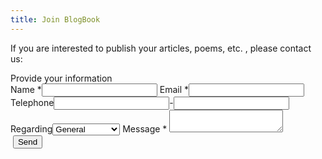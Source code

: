 ```yaml
---
title: Join BlogBook 
---
```

<p>If you are interested to publish your articles, poems, etc. ,
please contact us:</p>
<div class="form-style-2">
    <div class="form-style-2-heading">Provide your information</div>
    <form name="contact" method="POST" data-netlify="true" >
        <label for="field1"><span>Name <span class="required">*</span></span><input type="text" class="input-field" name="field1" id="field1" value="" /></label>
        <label for="field2"><span>Email <span class="required">*</span></span><input type="text" class="input-field" name="field2" id="field2" value="" /></label>
        <label><span>Telephone</span><input type="text" class="tel-number-field" name="tel_no_1" value="" maxlength="3" />-<input type="text" class="tel-number-field2" name="tel_no_2" value="" maxlength="7"/></label>
         <label for="field4"><span>Regarding</span><select name="field4" id="field4" class="select-field">
                    <option value="General Question">General</option>
                    <option value="Advertise">Advertisement</option>
                    <option value="Author">Author</option>
                </select></label>
        <label for="field5">
        <span>Message <span class="required">*</span></span>
        <textarea name="field5" id="field5" class="textarea-field"></textarea></label>
        <div data-netlify-recaptcha></div>
        <label><span>&nbsp;</span><button type="submit">Send</button></label>
    </form>
</div>
